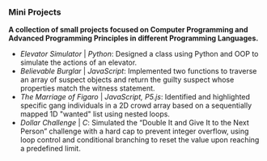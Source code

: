 ### Mini Projects 

**A collection of small projects focused on Computer Programming and Advanced Programming Principles in different Programming Languages.**

- *Elevator Simulator* | *Python*: Designed a class using Python and OOP to simulate the actions of an elevator.
- *Believable Burglar* | *JavaScript*: Implemented two functions to traverse an array of suspect objects and return the guilty suspect whose properties match the witness statement.
- *The Marriage of Figaro* | *JavaScript, P5.js*: Identified and highlighted specific gang individuals in a 2D crowd array based on a sequentially mapped 1D "wanted" list using nested loops.
- *Dollar Challenge* | *C*: Simulated the “Double It and Give It to the Next Person” challenge with a hard cap to prevent integer overflow, using loop control and conditional branching to reset the value upon reaching a predefined limit.
